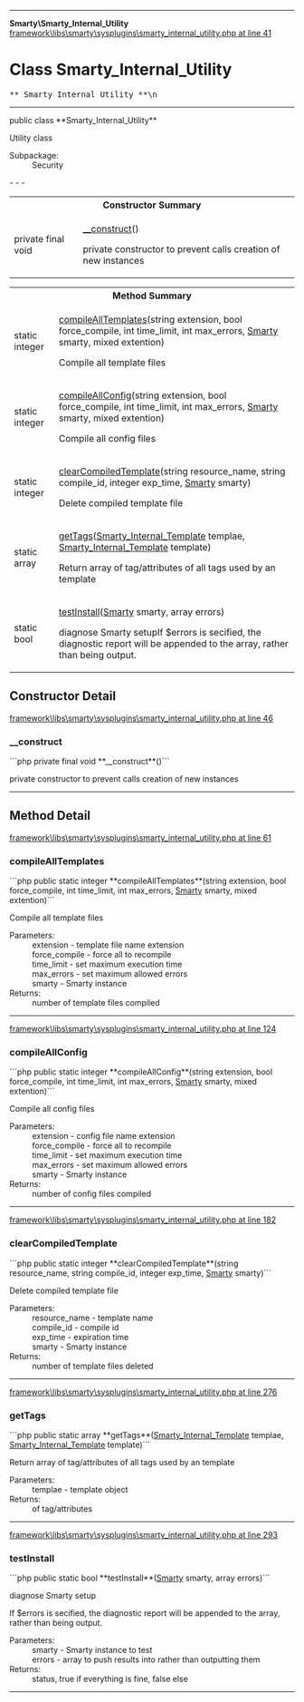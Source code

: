 - - -

**Smarty\Smarty_Internal_Utility**
<a href="https://github.com/JeyDotC/Hirudo-docs/blob/master/source/framework/libs/smarty/sysplugins/smarty_internal_utility.php.md#line41" class="location">framework\libs\smarty\sysplugins\smarty_internal_utility.php at line 41</a>

# Class Smarty_Internal_Utility #

<pre class="tree">** Smarty_Internal_Utility **\n</pre>

- - -

<p class="signature">public  class **Smarty_Internal_Utility**</p>

<div class="comment" id="overview_description"><p>Utility class</p></div>

<dl>
<dt>Subpackage:</dt>
<dd>Security</dd>
</dl>
- - -

<table id="summary_constructor">
<tr><th colspan="2">Constructor Summary</th></tr>
<tr>
<td class="type">private final  void</td>
<td class="description"><p class="name"><a href="#__construct()">__construct</a>()</p><p class="description">private constructor to prevent calls creation of new instances</p></td>
</tr>
</table>

<table id="summary_method">
<tr><th colspan="2">Method Summary</th></tr>
<tr>
<td class="type">static  integer</td>
<td class="description"><p class="name"><a href="#compileAllTemplates()">compileAllTemplates</a>(string extension, bool force_compile, int time_limit, int max_errors, <a href="../smarty/smarty.html">Smarty</a> smarty, mixed extention)</p><p class="description">Compile all template files</p></td>
</tr>
<tr>
<td class="type">static  integer</td>
<td class="description"><p class="name"><a href="#compileAllConfig()">compileAllConfig</a>(string extension, bool force_compile, int time_limit, int max_errors, <a href="../smarty/smarty.html">Smarty</a> smarty, mixed extention)</p><p class="description">Compile all config files</p></td>
</tr>
<tr>
<td class="type">static  integer</td>
<td class="description"><p class="name"><a href="#clearCompiledTemplate()">clearCompiledTemplate</a>(string resource_name, string compile_id, integer exp_time, <a href="../smarty/smarty.html">Smarty</a> smarty)</p><p class="description">Delete compiled template file</p></td>
</tr>
<tr>
<td class="type">static  array</td>
<td class="description"><p class="name"><a href="#getTags()">getTags</a>(<a href="../smarty/smarty_internal_template.html">Smarty_Internal_Template</a> templae, <a href="../smarty/smarty_internal_template.html">Smarty_Internal_Template</a> template)</p><p class="description">Return array of tag/attributes of all tags used by an template</p></td>
</tr>
<tr>
<td class="type">static  bool</td>
<td class="description"><p class="name"><a href="#testInstall()">testInstall</a>(<a href="../smarty/smarty.html">Smarty</a> smarty, array errors)</p><p class="description">diagnose Smarty setupIf $errors is secified, the diagnostic report will be appended to the array, rather than being output.</p></td>
</tr>
</table>

<h2 id="detail_method">Constructor Detail</h2>
<a href="https://github.com/JeyDotC/Hirudo-docs/blob/master/source/framework/libs/smarty/sysplugins/smarty_internal_utility.php.md#line46" class="location">framework\libs\smarty\sysplugins\smarty_internal_utility.php at line 46</a>

<h3 id="__construct()">__construct</h3>
```php
private final  void **__construct**()```
<div class="details">
<p>private constructor to prevent calls creation of new instances</p></div>

- - -

<h2 id="detail_method">Method Detail</h2>
<a href="https://github.com/JeyDotC/Hirudo-docs/blob/master/source/framework/libs/smarty/sysplugins/smarty_internal_utility.php.md#line61" class="location">framework\libs\smarty\sysplugins\smarty_internal_utility.php at line 61</a>

<h3 id="compileAllTemplates()">compileAllTemplates</h3>
```php
public static  integer **compileAllTemplates**(string extension, bool force_compile, int time_limit, int max_errors, <a href="../smarty/smarty.html">Smarty</a> smarty, mixed extention)```
<div class="details">
<p>Compile all template files</p><dl>
<dt>Parameters:</dt>
<dd>extension - template file name extension</dd>
<dd>force_compile - force all to recompile</dd>
<dd>time_limit - set maximum execution time</dd>
<dd>max_errors - set maximum allowed errors</dd>
<dd>smarty - Smarty instance</dd>
<dt>Returns:</dt>
<dd>number of template files compiled</dd>
</dl>
</div>

- - -

<a href="https://github.com/JeyDotC/Hirudo-docs/blob/master/source/framework/libs/smarty/sysplugins/smarty_internal_utility.php.md#line124" class="location">framework\libs\smarty\sysplugins\smarty_internal_utility.php at line 124</a>

<h3 id="compileAllConfig()">compileAllConfig</h3>
```php
public static  integer **compileAllConfig**(string extension, bool force_compile, int time_limit, int max_errors, <a href="../smarty/smarty.html">Smarty</a> smarty, mixed extention)```
<div class="details">
<p>Compile all config files</p><dl>
<dt>Parameters:</dt>
<dd>extension - config file name extension</dd>
<dd>force_compile - force all to recompile</dd>
<dd>time_limit - set maximum execution time</dd>
<dd>max_errors - set maximum allowed errors</dd>
<dd>smarty - Smarty instance</dd>
<dt>Returns:</dt>
<dd>number of config files compiled</dd>
</dl>
</div>

- - -

<a href="https://github.com/JeyDotC/Hirudo-docs/blob/master/source/framework/libs/smarty/sysplugins/smarty_internal_utility.php.md#line182" class="location">framework\libs\smarty\sysplugins\smarty_internal_utility.php at line 182</a>

<h3 id="clearCompiledTemplate()">clearCompiledTemplate</h3>
```php
public static  integer **clearCompiledTemplate**(string resource_name, string compile_id, integer exp_time, <a href="../smarty/smarty.html">Smarty</a> smarty)```
<div class="details">
<p>Delete compiled template file</p><dl>
<dt>Parameters:</dt>
<dd>resource_name - template name</dd>
<dd>compile_id - compile id</dd>
<dd>exp_time - expiration time</dd>
<dd>smarty - Smarty instance</dd>
<dt>Returns:</dt>
<dd>number of template files deleted</dd>
</dl>
</div>

- - -

<a href="https://github.com/JeyDotC/Hirudo-docs/blob/master/source/framework/libs/smarty/sysplugins/smarty_internal_utility.php.md#line276" class="location">framework\libs\smarty\sysplugins\smarty_internal_utility.php at line 276</a>

<h3 id="getTags()">getTags</h3>
```php
public static  array **getTags**(<a href="../smarty/smarty_internal_template.html">Smarty_Internal_Template</a> templae, <a href="../smarty/smarty_internal_template.html">Smarty_Internal_Template</a> template)```
<div class="details">
<p>Return array of tag/attributes of all tags used by an template</p><dl>
<dt>Parameters:</dt>
<dd>templae - template object</dd>
<dt>Returns:</dt>
<dd>of tag/attributes</dd>
</dl>
</div>

- - -

<a href="https://github.com/JeyDotC/Hirudo-docs/blob/master/source/framework/libs/smarty/sysplugins/smarty_internal_utility.php.md#line293" class="location">framework\libs\smarty\sysplugins\smarty_internal_utility.php at line 293</a>

<h3 id="testInstall()">testInstall</h3>
```php
public static  bool **testInstall**(<a href="../smarty/smarty.html">Smarty</a> smarty, array errors)```
<div class="details">
<p>diagnose Smarty setup</p><p>If $errors is secified, the diagnostic report will be appended to the array, rather than being output.</p><dl>
<dt>Parameters:</dt>
<dd>smarty - Smarty instance to test</dd>
<dd>errors - array to push results into rather than outputting them</dd>
<dt>Returns:</dt>
<dd>status, true if everything is fine, false else</dd>
</dl>
</div>

- - -


